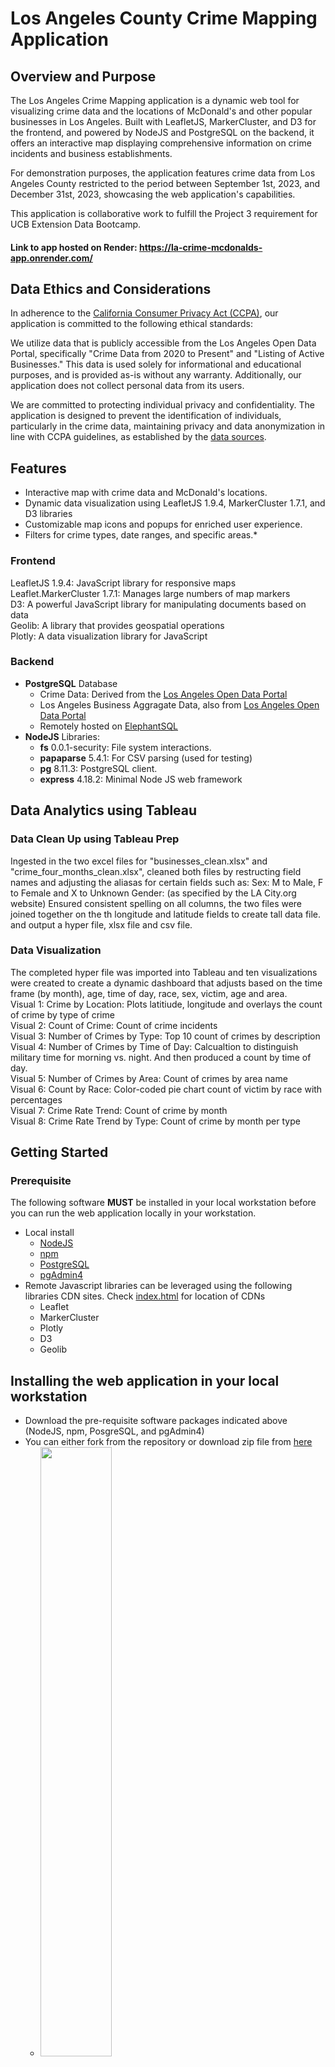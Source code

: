 # Los Angeles County Crime Mapping Application

## Overview and Purpose
The Los Angeles Crime Mapping application is a dynamic web tool for visualizing crime data and the locations of McDonald's and other popular businesses in Los Angeles. Built with LeafletJS, MarkerCluster, and D3 for the frontend, and powered by NodeJS and PostgreSQL on the backend, it offers an interactive map displaying comprehensive information on crime incidents and business establishments.

For demonstration purposes, the application features crime data from Los Angeles County restricted to the period between September 1st, 2023, and December 31st, 2023, showcasing the web application's capabilities.

This application is collaborative work to fulfill the Project 3 requirement for UCB Extension Data Bootcamp.

#### Link to app hosted on Render: https://la-crime-mcdonalds-app.onrender.com/ 

## Data Ethics and Considerations

In adherence to the [California Consumer Privacy Act (CCPA)](https://oag.ca.gov/privacy/ccpa), our application is committed to the following ethical standards:

We utilize data that is publicly accessible from the Los Angeles Open Data Portal, specifically "Crime Data from 2020 to Present" and "Listing of Active Businesses." This data is used solely for informational and educational purposes, and is provided as-is without any warranty. Additionally, our application does not collect personal data from its users.

We are committed to protecting individual privacy and confidentiality. The application is designed to prevent the identification of individuals, particularly in the crime data, maintaining privacy and data anonymization in line with CCPA guidelines, as established by the [data sources](https://data.lacity.org/).

## Features
* Interactive map with crime data and McDonald's locations.
* Dynamic data visualization using LeafletJS 1.9.4, MarkerCluster 1.7.1, and D3 libraries
* Customizable map icons and popups for enriched user experience.
* Filters for crime types, date ranges, and specific areas.*

### Frontend
LeafletJS 1.9.4: JavaScript library for responsive maps  
Leaflet.MarkerCluster 1.7.1: Manages large numbers of map markers  
D3: A powerful JavaScript library for manipulating documents based on data  
Geolib: A library that provides geospatial operations  
Plotly: A data visualization library for JavaScript  

### Backend
* **PostgreSQL** Database
    * Crime Data: Derived from the [Los Angeles Open Data Portal](https://data.lacity.org/Public-Safety/Crime-Data-from-2020-to-Present/2nrs-mtv8/about_data)
    * Los Angeles Business Aggragate Data, also from [Los Angeles Open Data Portal](https://data.lacity.org/Administration-Finance/Listing-of-Active-Businesses/6rrh-rzua/about_data)
    * Remotely hosted on [ElephantSQL](https://www.elephantsql.com/)
* **NodeJS** Libraries:
    * **fs** 0.0.1-security: File system interactions.
    * **papaparse** 5.4.1: For CSV parsing (used for testing)
    * **pg** 8.11.3: PostgreSQL client.
    * **express** 4.18.2: Minimal Node JS web framework

## Data Analytics using Tableau
### Data Clean Up using Tableau Prep
Ingested in the two excel files for "businesses_clean.xlsx" and "crime_four_months_clean.xlsx", cleaned both files by restructing field names and adjusting the aliasas for certain fields such as:
   Sex: M to Male, F to Female and X to Unknown
   Gender: (as specified by the LA City.org website)
Ensured consistent spelling on all columns, the two files were joined together on the th longitude and latitude fields to create tall data file. and output a hyper file, xlsx file and csv file. 

### Data Visualization
The completed hyper file was imported into Tableau and ten visualizations were created to create a dynamic dashboard that adjusts based on the time frame (by month), age, time of day, race, sex, victim, age and area.  
Visual 1: Crime by Location: Plots latitiude, longitude and overlays the count of crime by type of crime  
Visual 2: Count of Crime: Count of crime incidents  
Visual 3: Number of Crimes by Type: Top 10 count of crimes by description   
Visual 4: Number of Crimes by Time of Day: Calcualtion to distinguish military time for morning vs. night. And then produced a count by time of day.  
Visual 5: Number of Crimes by Area: Count of crimes by area name  
Visual 6: Count by Race: Color-coded pie chart count of victim by race with percentages   
Visual 7: Crime Rate Trend: Count of crime by month  
Visual 8: Crime Rate Trend by Type: Count of crime by month per type  


## Getting Started

### Prerequisite
The following software **MUST** be installed in your local workstation before you can run the web application locally in your workstation.
* Local install 
    * [NodeJS](https://nodejs.org/en/learn/getting-started/how-to-install-nodejs)
    * [npm](https://docs.npmjs.com/downloading-and-installing-node-js-and-npm)
    * [PostgreSQL](https://www.postgresql.org/download/)
    * [pgAdmin4](https://www.pgadmin.org/download/)
* Remote Javascript libraries can be leveraged using the following libraries CDN sites. Check [index.html](index.html) for location of CDNs
    * Leaflet
    * MarkerCluster
    * Plotly
    * D3
    * Geolib


## Installing the web application in your local workstation
* Download the pre-requisite software packages indicated above (NodeJS, npm, PosgreSQL, and pgAdmin4)
* You can either fork from the repository or download zip file from [here](https://github.com/rabellan/LosAngelesVisualizationApp)
    * <img src="./static/resources/zip_file.png"  width=50% height=50%>
* Install the following packages using node package manager (npm)
    * express 4.18.2 
    * fs 0.0.1-security 
    * papaparse 5.4.1 
    * pg 8.11.3
    * <em><b>see example below:</b></em>
        * <code>npm install express@4.18.2 fs@0.0.1-security papaparse@5.4.1 pg@8.11.3</code>
            * <img src="./static/resources/npm_packages.png">
* Unzip the web app file
* Build database in PostgreSQL using pgAdmin
    * Open **pgAmin4** and create "la_crime_db" database
        * <img src="./static/resources/la_crime_db.png"  width=50% height=50%>
    * Create **business** table
        * <img src="./static/resources/business_table.png"  width=50% height=50%>
    * create **crime** table
        * <img src="./static/resources/crime_table.png"  width=50% height=50%>
    * Import **business_clean.csv**
        * <img src="./static/resources/business_clean.png"  width=50% height=50%>
    * Import **crime_four_month.csv**
        * <img src="./static/resources/crime_four_months.png"  width=50% height=50%>
* Set the "remote" flag to false by commenting out line 10 of db.js (red) and uncommenting line 9 of db.js (green).
    * <img src="./static/resources/comment_out.png"  width=50% height=50%>
* Change the url variable by commenting out line 4 of logic.js (red) and uncommenting line 5 of logic.js (green).
    * <img src="./static/resources/comment_out2.png"  width=50% height=50%>
* Start the app
    * Locate and **navigate to the local file system** containing the web application
        * Navigate to **/static/js** PATH in your local filesystem (ex. ../Projects/LosAngelesVisualizationApp/static/js)
        * <img src="./static/resources/static_js.png"  width=50% height=50%>
    * Type <code>node app.js</code>
        * <img src="./static/resources/node.png"  width=50% height=50%>
    * The web application should be running on http://localhost:3000 in your local workstation
        * <img src="./static/resources/app.png"  width=50% height=50%>


## Usage

### How to Use The Los Angeles County Crime Mapping Application
<img src="./static/resources/app.png">

#### To show the business locations and crime cluster in the map
* Step 1
    * Pick a date range in the **Crime Data Range** pull down menu on the upper left corner of the application
* Step 2
    * Pick a business from the checkbox menu on the upper right corner of the application

#### To show the crime statistics per business location
* Step 1
    * Click on a **business icon** in the map
* Step 2
    * Scroll down the sidebar to view the following crime statistics nearby the business location
    * Crime statistics breakdown:
        * Most Common Crimes and Count
        * Victim Enthnicity Breakdown
        * Victim Age Histogram
        * Victim Sex Breakdown



## Collaborators
* [Ahlden Brough](https://github.com/AhldenBrough)
* [Diahann Castellon](https://github.com/Diahann-c)
* [Leon Luong](https://github.com/leonluong1)
* [Roland Abellano](https://github.com/rabellan/)
* Steven Joseph Islava
